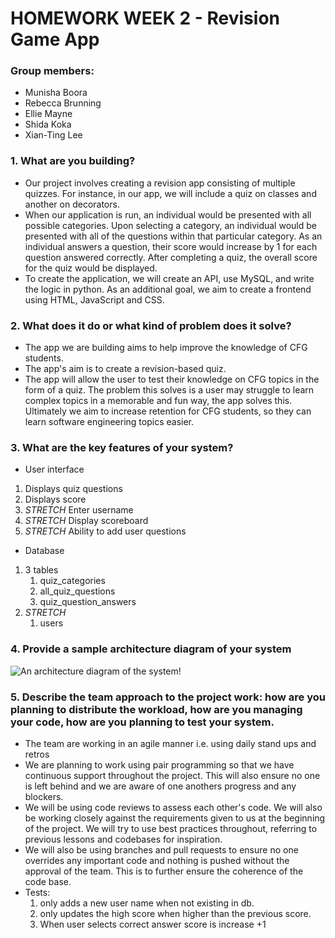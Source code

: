 # HOMEWORK WEEK 2 - Revision Game App

### Group members:
 - Munisha Boora
 - Rebecca Brunning
 - Ellie Mayne
 - Shida Koka
 - Xian-Ting Lee

### 1. What are you building?
- Our project involves creating a revision app consisting of multiple quizzes. For instance, in our app, we will include a quiz on classes and another on decorators.
- When our application is run, an individual would be presented with all possible categories. Upon selecting a category, an individual would be presented with all of the questions within that particular category. As an individual answers a question, their score would increase by 1 for each question answered correctly. After completing a quiz, the overall score for the quiz would be displayed. 
- To create the application, we will create an API, use MySQL, and write the logic in python. As an additional goal, we aim to create a frontend using HTML, JavaScript and CSS.


### 2. What does it do or what kind of problem does it solve?
- The app we are building aims to help improve the knowledge of CFG students. 
- The app's aim is to create a revision-based quiz. 
- The app will allow the user to test their knowledge on CFG topics in the form of a quiz. The problem this solves is a user may struggle to learn complex topics in a memorable and fun way, the app solves this. Ultimately we aim to increase retention for CFG students, so they can learn software engineering topics easier.


### 3. What are the key features of your system?
- User interface
 1. Displays quiz questions
 2. Displays score
 3. *STRETCH* Enter username
 4. *STRETCH* Display scoreboard 
 5. *STRETCH* Ability to add user questions
- Database
 1. 3 tables
     1. quiz_categories
     2. all_quiz_questions
     3. quiz_question_answers
 2. *STRETCH*
     1. users


### 4. Provide a sample architecture diagram of your system
![An architecture diagram of the system!](https://drive.google.com/uc?export=view&id=1eAvIzpoXHF_ahXs64vyJ8TY-_p2IQtFs)

### 5. Describe the team approach to the project work: how are you planning to distribute the workload, how are you managing your code, how are you planning to test your system.
- The team are working in an agile manner i.e. using daily stand ups and retros
- We are planning to work using pair programming so that we have continuous support throughout the project. This will also ensure no one is left behind and we are aware of one anothers progress and any blockers.
- We will be using code reviews to assess each other's code. We will also be working closely against the requirements given to us at the beginning of the project. We will try to use best practices throughout, referring to previous lessons and codebases for inspiration.
- We will also be using branches and pull requests to ensure no one overrides any important code and nothing is pushed without the approval of the team. This is to further ensure the coherence of the code base.
- Tests:
     1. only adds a new user name when not existing in db.
     2. only updates the high score when higher than the previous score.
     3. When user selects correct answer score is increase +1
